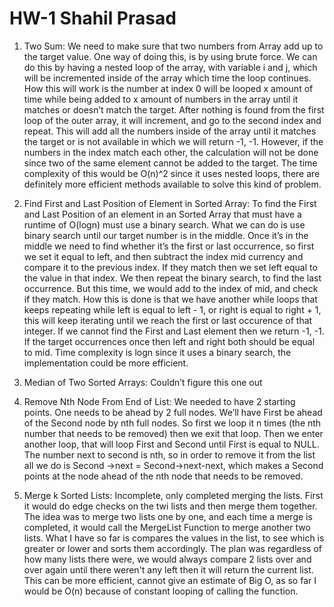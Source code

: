 # HW-1 Shahil Prasad

1)  Two Sum:
We need to make sure that two numbers from Array add up to the target value. One way of doing this, is by using brute force. We can do this by having a nested loop of the array, with variable i and j, which will be incremented inside of the array which time the loop continues. How this will work is the number at index 0 will be looped x amount of time while being added to x amount of numbers in the array until it matches or doesn’t match the target. After nothing is found from the first loop of the outer array, it will increment, and go to the second index and repeat. This will add all the numbers inside of the array until it matches the target or is not available in which we will return -1, -1. However, if the numbers in the index match each other, the calculation will not be done since two of the same element cannot be added to the target. The time complexity of this would be O(n)^2 since it uses nested loops, there are definitely more efficient methods available to solve this kind of problem.



2) Find First and Last Position of Element in Sorted Array:
To find the First and Last Position of an element in an Sorted Array that must have a runtime of O(logn) must use a binary search. What we can do is use binary search until our target number is in the middle. Once it’s in the middle we need to find whether it’s the first or last occurrence, so first we set it equal to left, and then subtract the index mid currency and compare it to the previous index. If they match then we set left equal to the value in that index. We then repeat the binary search, to find the last occurrence. But this time, we would add to the index of mid, and check if they match. How this is done is that we have another while loops that keeps repeating while left is equal to left - 1, or right is equal to right + 1, this will keep iterating until we reach the first or last occurence of that integer. If we cannot find the First and Last element then we  return -1, -1. If the target occurrences once then left and right both should be equal to mid. Time complexity is logn since it uses a binary search, the implementation could be more efficient. 


3) Median of Two Sorted Arrays: Couldn’t figure this one out


4) Remove Nth Node From End of List:
We needed to have 2 starting points. One needs to be ahead by 2 full nodes. We’ll have First be ahead of the Second node by nth full nodes. So first we loop it n times (the nth number that needs to be removed) then we exit that loop. Then we enter another loop, that will loop First and Second until First is equal to NULL. The number next to second is nth, so in order to remove it from the list all we do is Second ->next = Second->next-next, which makes a Second points at the node ahead of the nth node that needs to be removed. 


5) Merge k Sorted Lists: Incomplete, only completed merging the lists. First it would do edge checks on the twi lists and then merge them together. The idea was to merge two lists one by one, and each time a merge is completed, it would call the MergeList Function to merge another two lists. What I have so far is compares the values in the list, to see which is greater or lower and sorts them accordingly. The plan was regardless of how many lists there were, we would always compare 2 lists over and over again until there weren't any left then it will return the current list. This can be more efficient, cannot give an estimate of Big O, as so far I would be O(n) because of constant looping of calling the function.

